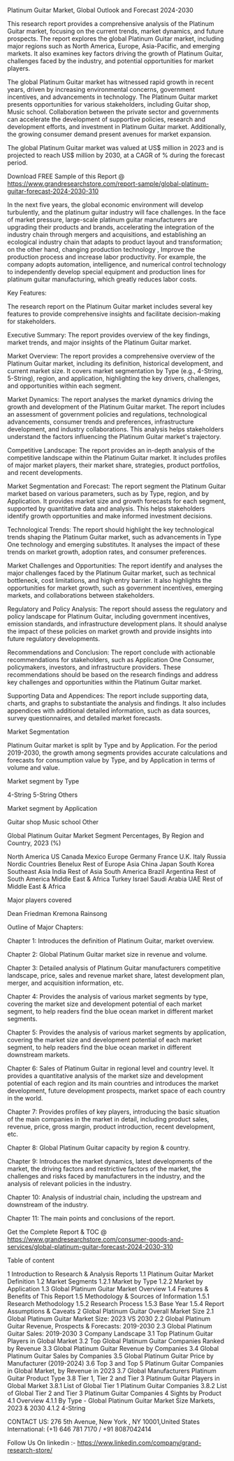 Platinum Guitar Market, Global Outlook and Forecast 2024-2030

This research report provides a comprehensive analysis of the Platinum Guitar market, focusing on the current trends, market dynamics, and future prospects. The report explores the global Platinum Guitar market, including major regions such as North America, Europe, Asia-Pacific, and emerging markets. It also examines key factors driving the growth of Platinum Guitar, challenges faced by the industry, and potential opportunities for market players.

The global Platinum Guitar market has witnessed rapid growth in recent years, driven by increasing environmental concerns, government incentives, and advancements in technology. The Platinum Guitar market presents opportunities for various stakeholders, including Guitar shop, Music school. Collaboration between the private sector and governments can accelerate the development of supportive policies, research and development efforts, and investment in Platinum Guitar market. Additionally, the growing consumer demand present avenues for market expansion.

The global Platinum Guitar market was valued at US$ million in 2023 and is projected to reach US$ million by 2030, at a CAGR of % during the forecast period.

Download FREE Sample of this Report @ https://www.grandresearchstore.com/report-sample/global-platinum-guitar-forecast-2024-2030-310


In the next five years, the global economic environment will develop turbulently, and the platinum guitar industry will face challenges. In the face of market pressure, large-scale platinum guitar manufacturers are upgrading their products and brands, accelerating the integration of the industry chain through mergers and acquisitions, and establishing an ecological industry chain that adapts to product layout and transformation; on the other hand, changing production technology , Improve the production process and increase labor productivity. For example, the company adopts automation, intelligence, and numerical control technology to independently develop special equipment and production lines for platinum guitar manufacturing, which greatly reduces labor costs.

Key Features:

The research report on the Platinum Guitar market includes several key features to provide comprehensive insights and facilitate decision-making for stakeholders.

Executive Summary: The report provides overview of the key findings, market trends, and major insights of the Platinum Guitar market.

Market Overview: The report provides a comprehensive overview of the Platinum Guitar market, including its definition, historical development, and current market size. It covers market segmentation by Type (e.g., 4-String, 5-String), region, and application, highlighting the key drivers, challenges, and opportunities within each segment.

Market Dynamics: The report analyses the market dynamics driving the growth and development of the Platinum Guitar market. The report includes an assessment of government policies and regulations, technological advancements, consumer trends and preferences, infrastructure development, and industry collaborations. This analysis helps stakeholders understand the factors influencing the Platinum Guitar market's trajectory.

Competitive Landscape: The report provides an in-depth analysis of the competitive landscape within the Platinum Guitar market. It includes profiles of major market players, their market share, strategies, product portfolios, and recent developments.

Market Segmentation and Forecast: The report segment the Platinum Guitar market based on various parameters, such as by Type, region, and by Application. It provides market size and growth forecasts for each segment, supported by quantitative data and analysis. This helps stakeholders identify growth opportunities and make informed investment decisions.

Technological Trends: The report should highlight the key technological trends shaping the Platinum Guitar market, such as advancements in Type One technology and emerging substitutes. It analyses the impact of these trends on market growth, adoption rates, and consumer preferences.

Market Challenges and Opportunities: The report identify and analyses the major challenges faced by the Platinum Guitar market, such as technical bottleneck, cost limitations, and high entry barrier. It also highlights the opportunities for market growth, such as government incentives, emerging markets, and collaborations between stakeholders.

Regulatory and Policy Analysis: The report should assess the regulatory and policy landscape for Platinum Guitar, including government incentives, emission standards, and infrastructure development plans. It should analyse the impact of these policies on market growth and provide insights into future regulatory developments.

Recommendations and Conclusion: The report conclude with actionable recommendations for stakeholders, such as Application One Consumer, policymakers, investors, and infrastructure providers. These recommendations should be based on the research findings and address key challenges and opportunities within the Platinum Guitar market.

Supporting Data and Appendices: The report include supporting data, charts, and graphs to substantiate the analysis and findings. It also includes appendices with additional detailed information, such as data sources, survey questionnaires, and detailed market forecasts.

Market Segmentation

Platinum Guitar market is split by Type and by Application. For the period 2019-2030, the growth among segments provides accurate calculations and forecasts for consumption value by Type, and by Application in terms of volume and value.



Market segment by Type



4-String
5-String
Others


Market segment by Application



Guitar shop
Music school
Other


Global Platinum Guitar Market Segment Percentages, By Region and Country, 2023 (%)



North America
US
Canada
Mexico
Europe
Germany
France
U.K.
Italy
Russia
Nordic Countries
Benelux
Rest of Europe
Asia
China
Japan
South Korea
Southeast Asia
India
Rest of Asia
South America
Brazil
Argentina
Rest of South America
Middle East & Africa
Turkey
Israel
Saudi Arabia
UAE
Rest of Middle East & Africa


Major players covered



Dean
Friedman
Kremona
Rainsong


Outline of Major Chapters:

Chapter 1: Introduces the definition of Platinum Guitar, market overview.

Chapter 2: Global Platinum Guitar market size in revenue and volume.

Chapter 3: Detailed analysis of Platinum Guitar manufacturers competitive landscape, price, sales and revenue market share, latest development plan, merger, and acquisition information, etc.

Chapter 4: Provides the analysis of various market segments by type, covering the market size and development potential of each market segment, to help readers find the blue ocean market in different market segments.

Chapter 5: Provides the analysis of various market segments by application, covering the market size and development potential of each market segment, to help readers find the blue ocean market in different downstream markets.

Chapter 6: Sales of Platinum Guitar in regional level and country level. It provides a quantitative analysis of the market size and development potential of each region and its main countries and introduces the market development, future development prospects, market space of each country in the world.

Chapter 7: Provides profiles of key players, introducing the basic situation of the main companies in the market in detail, including product sales, revenue, price, gross margin, product introduction, recent development, etc.

Chapter 8: Global Platinum Guitar capacity by region & country.

Chapter 9: Introduces the market dynamics, latest developments of the market, the driving factors and restrictive factors of the market, the challenges and risks faced by manufacturers in the industry, and the analysis of relevant policies in the industry.

Chapter 10: Analysis of industrial chain, including the upstream and downstream of the industry.

Chapter 11: The main points and conclusions of the report.

Get the Complete Report & TOC @ https://www.grandresearchstore.com/consumer-goods-and-services/global-platinum-guitar-forecast-2024-2030-310

Table of content

1 Introduction to Research & Analysis Reports
1.1 Platinum Guitar Market Definition
1.2 Market Segments
1.2.1 Market by Type
1.2.2 Market by Application
1.3 Global Platinum Guitar Market Overview
1.4 Features & Benefits of This Report
1.5 Methodology & Sources of Information
1.5.1 Research Methodology
1.5.2 Research Process
1.5.3 Base Year
1.5.4 Report Assumptions & Caveats
2 Global Platinum Guitar Overall Market Size
2.1 Global Platinum Guitar Market Size: 2023 VS 2030
2.2 Global Platinum Guitar Revenue, Prospects & Forecasts: 2019-2030
2.3 Global Platinum Guitar Sales: 2019-2030
3 Company Landscape
3.1 Top Platinum Guitar Players in Global Market
3.2 Top Global Platinum Guitar Companies Ranked by Revenue
3.3 Global Platinum Guitar Revenue by Companies
3.4 Global Platinum Guitar Sales by Companies
3.5 Global Platinum Guitar Price by Manufacturer (2019-2024)
3.6 Top 3 and Top 5 Platinum Guitar Companies in Global Market, by Revenue in 2023
3.7 Global Manufacturers Platinum Guitar Product Type
3.8 Tier 1, Tier 2 and Tier 3 Platinum Guitar Players in Global Market
3.8.1 List of Global Tier 1 Platinum Guitar Companies
3.8.2 List of Global Tier 2 and Tier 3 Platinum Guitar Companies
4 Sights by Product
4.1 Overview
4.1.1 By Type - Global Platinum Guitar Market Size Markets, 2023 & 2030
4.1.2 4-String

CONTACT US:
276 5th Avenue, New York , NY 10001,United States
International: (+1) 646 781 7170 / +91 8087042414

Follow Us On linkedin :- https://www.linkedin.com/company/grand-research-store/
 
